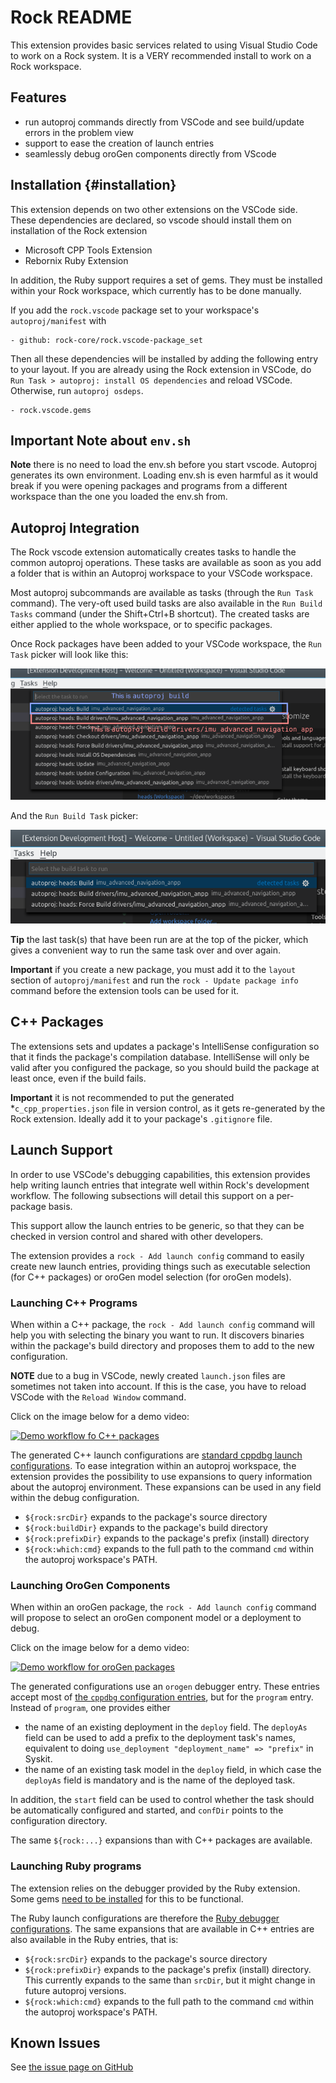 # Rock README

This extension provides basic services related to using Visual Studio Code to
work on a Rock system. It is a VERY recommended install to work on a Rock
workspace.

## Features

- run autoproj commands directly from VSCode and see build/update errors in
  the problem view
- support to ease the creation of launch entries
- seamlessly debug oroGen components directly from VScode

## Installation {#installation}

This extension depends on two other extensions on the VSCode side. These
dependencies are declared, so vscode should install them on installation of
the Rock extension

- Microsoft CPP Tools Extension
- Rebornix Ruby Extension

In addition, the Ruby support requires a set of gems. They must be installed
within your Rock workspace, which currently has to be done manually.

If you add the `rock.vscode` package set to your workspace's `autoproj/manifest` with

~~~
- github: rock-core/rock.vscode-package_set
~~~

Then all these dependencies will be installed by adding the following entry
to your layout. If you are already using the Rock extension in VSCode, do
`Run Task > autoproj: install OS dependencies` and reload VSCode. Otherwise,
run `autoproj osdeps`.

~~~
- rock.vscode.gems
~~~

## Important Note about `env.sh`

**Note** there is no need to load the env.sh before you start vscode. Autoproj
generates its own environment. Loading env.sh is even harmful as it would break
if you were opening packages and programs from a different workspace than the one
you loaded the env.sh from.

## Autoproj Integration

The Rock vscode extension automatically creates tasks to handle the common
autoproj operations. These tasks are available as soon as you add a folder that
is within an Autoproj workspace to your VSCode workspace.

Most autoproj subcommands are available as tasks (through the `Run Task` command).
The very-oft used build tasks are also available in the `Run Build Tasks`
command (under the Shift+Ctrl+B shortcut). The created tasks are either
applied to the whole workspace, or to specific packages.

Once Rock packages have been added to your VSCode workspace, the `Run Task`
picker will look like this:

![Autoproj Tasks](docs/vscode-task.png)

And the `Run Build Task` picker:

![Autoproj Build Tasks](docs/vscode-build-task.png)

**Tip** the last task(s) that have been run are at the top of the picker, which
gives a convenient way to run the same task over and over again.

**Important** if you create a new package, you must add it to the `layout`
section of `autoproj/manifest` and run the `rock - Update package info` 
command before the extension tools can be used for it.

## C++ Packages

The extensions sets and updates a package's IntelliSense configuration so
that it finds the package's compilation database. IntelliSense will only
be valid after you configured the package, so you should build the package
at least once, even if the build fails.

**Important** it is not recommended to put the generated
*`c_cpp_properties.json` file in version control, as it gets re-generated
by the Rock extension. Ideally add it to your package's `.gitignore` file.

## Launch Support

In order to use VSCode's debugging capabilities, this extension provides help
writing launch entries that integrate well within Rock's development workflow.
The following subsections will detail this support on a per-package basis.

This support allow the launch entries to be generic, so that they can be
checked in version control and shared with other developers.

The extension provides a `rock - Add launch config` command to easily create
new launch entries, providing things such as executable selection (for C++
packages) or oroGen model selection (for oroGen models).

### Launching C++ Programs

When within a C++ package, the `rock - Add launch config` command will help
you with selecting the binary you want to run. It discovers binaries within
the package's build directory and proposes them to add to the new
configuration.

**NOTE** due to a bug in VSCode, newly created `launch.json` files are
sometimes not taken into account. If this is the case, you have to reload
VSCode with the `Reload Window` command.

Click on the image below for a demo video:

[![Demo workflow fo C++ packages](https://img.youtube.com/vi/1bJx2UYKf1c/0.jpg)](https://www.youtube.com/watch?v=1bJx2UYKf1c)

The generated C++ launch configurations are [standard cppdbg launch
configurations](https://github.com/Microsoft/vscode-cpptools/blob/master/launch.md).
To ease integration within an autoproj workspace, the extension provides the
possibility to use expansions to query information about the autoproj
environment. These expansions can be used in any field within the debug
configuration.

- `${rock:srcDir}` expands to the package's source directory
- `${rock:buildDir}` expands to the package's build directory
- `${rock:prefixDir}` expands to the package's prefix (install) directory
- `${rock:which:cmd}` expands to the full path to the command `cmd` within
   the autoproj workspace's PATH.

### Launching OroGen Components

When within an oroGen package, the `rock - Add launch config` command will
propose to select an oroGen component model or a deployment to debug.

Click on the image below for a demo video:

[![Demo workflow for oroGen packages](https://img.youtube.com/vi/aXc67327g-0/0.jpg)](https://www.youtube.com/watch?v=aXc67327g-0)

The generated configurations use an `orogen` debugger entry. These entries
accept most of [the `cppdbg` configuration entries](https://github.com/Microsoft/vscode-cpptools/blob/master/launch.md), but
for the `program` entry. Instead of `program`, one provides either

- the name of an existing deployment in the `deploy` field. The `deployAs`
  field can be used to add a prefix to the deployment task's names, equivalent
  to doing `use_deployment "deployment_name" => "prefix"` in Syskit.
- the name of an existing task model in the `deploy` field, in which case
  the `deployAs` field is mandatory and is the name of the deployed task.

In addition, the `start` field can be used to control whether the task should
be automatically configured and started, and `confDir` points to the configuration
directory.

The same `${rock:...}` expansions than with C++ packages are available.

### Launching Ruby programs

The extension relies on the debugger provided by the Ruby extension. Some gems
[need to be installed](#install) for this to be functional.

The Ruby launch configurations are therefore the [Ruby debugger configurations](https://github.com/rubyide/vscode-ruby/wiki/2.-Launching-from-VS-Code). The
same expansions that are available in C++ entries are also available in the Ruby
entries, that is:

- `${rock:srcDir}` expands to the package's source directory
- `${rock:prefixDir}` expands to the package's prefix (install) directory. This
  currently expands to the same than `srcDir`, but it might change in future
  autoproj versions.
- `${rock:which:cmd}` expands to the full path to the command `cmd` within
   the autoproj workspace's PATH.

## Known Issues

See [the issue page on GitHub](https://github.com/doudou/rock_website/issues?q=is%3Aopen+is%3Aissue+label%3Avscode)
